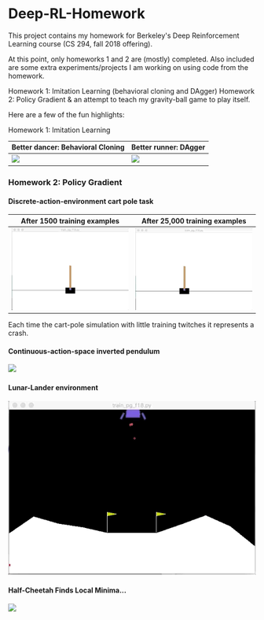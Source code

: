 # Deep-RL-Homework

This project contains my homework for Berkeley's Deep Reinforcement Learning course (CS 294, fall 2018 offering).  

At this point, only homeworks 1 and 2 are (mostly) completed. Also included are some extra experiments/projects I am working on using code from the homework.

Homework 1: Imitation Learning (behavioral cloning and DAgger)
Homework 2: Policy Gradient & an attempt to teach my gravity-ball game to play itself.

Here are a few of the fun highlights:  

Homework 1: Imitation Learning

| Better dancer: Behavioral Cloning | Better runner: DAgger |  
| ------------------------- | ------------------------- |  
| ![](hw1/results_and_plots/non_dagger_humanoid.gif) | ![](hw1/results_and_plots/dagger_humanoid.gif) |


### Homework 2: Policy Gradient

#### Discrete-action-environment cart pole task

| After 1500 training examples | After 25,000 training examples |  
| ------------------------- | ------------------------- |  
| ![](hw2/result_plots/cart_pole_v0_n3_b500.gif) | ![](hw2/result_plots/cart_pole_v0_n50_b500.gif) |

Each time the cart-pole simulation with little training twitches it represents a crash.




#### Continuous-action-space inverted pendulum
![](hw2/result_plots/continuous_gif.gif) 


#### Lunar-Lander environment
![](hw2/result_plots/ll_gif.gif)

#### Half-Cheetah Finds Local Minima...
![](hw2/result_plots/hc_local_min.gif)
